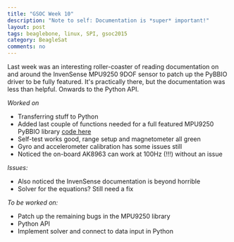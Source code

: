 ```yaml
---
title: "GSOC Week 10"
description: "Note to self: Documentation is *super* important!"
layout: post
tags: beaglebone, linux, SPI, gsoc2015
category: BeagleSat 
comments: no
---
```


Last week was an interesting roller-coaster of reading documentation on and 
around the InvenSense MPU9250 9DOF sensor to patch up the PyBBIO driver to be
fully featured. It's practically there, but the documentation was less than
helpful. Onwards to the Python API. 

*Worked on*

* Transferring stuff to Python
* Added last couple of functions needed for a full featured MPU9250 PyBBIO library [code here](https://github.com/nvisnjic/PyBBIO/blob/master/bbio/libraries/MPU9250/MPU9250.py) 
* Self-test works good, range setup and magnetometer all green
* Gyro and accelerometer calibration has some issues still
* Noticed the on-board AK8963 can work at 100Hz (!!!) without an issue


*Issues:*

* Also noticed the InvenSense documentation is beyond horrible 
* Solver for the equations? Still need a fix

*To be worked on:*

* Patch up the remaining bugs in the MPU9250 library
* Python API
* Implement solver and connect to data input in Python
